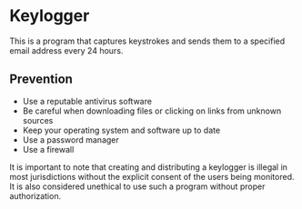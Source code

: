 # Keylogger
This is a program that captures keystrokes and sends them to a specified email address every 24 hours.

## Prevention
* Use a reputable antivirus software
* Be careful when downloading files or clicking on links from unknown sources
* Keep your operating system and software up to date
* Use a password manager
* Use a firewall

It is important to note that creating and distributing a keylogger is illegal in most jurisdictions without the explicit consent of the users being monitored. It is also considered unethical to use such a program without proper authorization.
